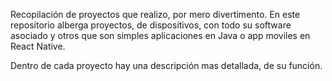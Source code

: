 Recopilación de proyectos que realizo, por mero divertimento.
En este repositorio alberga proyectos, de dispositivos, con todo su software asociado y otros que son simples aplicaciones en Java o app moviles en React Native.

Dentro de cada proyecto hay una descripción mas detallada, de su función.


